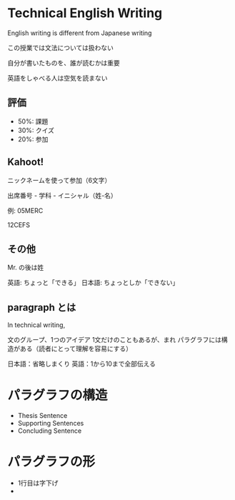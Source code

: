 # Technical English Writing

English writing is different from Japanese writing

この授業では文法については扱わない

自分が書いたものを、誰が読むかは重要

英語をしゃべる人は空気を読まない

## 評価

- 50%: 課題
- 30%: クイズ
- 20%: 参加

## Kahoot!

ニックネームを使って参加（6文字）

出席番号 - 学科 - イニシャル（姓-名）

例: 05MERC

12CEFS

## その他

Mr. の後は姓

英語: ちょっと「できる」
日本語: ちょっとしか「できない」

## paragraph とは

In technical writing,

文のグループ、1つのアイデア
1文だけのこともあるが、まれ
パラグラフには構造がある（読者にとって理解を容易にする）

日本語：省略しまくり
英語：1から10まで全部伝える

# パラグラフの構造
- Thesis Sentence
- Supporting Sentences
- Concluding Sentence

# パラグラフの形
- 1行目は字下げ
- 